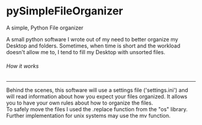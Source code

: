 # pySimpleFileOrganizer
A simple, Python File organizer


A small python software I wrote out of my need to better organize my Desktop  and folders. Sometimes, when time is short and the workload doesn't allow me to, 
I tend to fill my Desktop with unsorted files. 

<h6>How it works</h6><hr>
Behind the scenes, this software will use a settings file ('settings.ini') and will read information about how you expect your files organized. It allows you to have your own rules about how to organize the files. <br>
To safely move the files I used the .replace function from the "os" library. Further implementation for unix systems may use the mv function.

